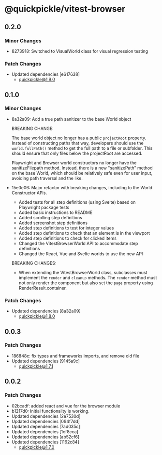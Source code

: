 # @quickpickle/vitest-browser

## 0.2.0

### Minor Changes

- 8273918: Switched to VisualWorld class for visual regression testing

### Patch Changes

- Updated dependencies [e617638]
  - quickpickle@1.9.0

## 0.1.0

### Minor Changes

- 8a32a09: Add a true path sanitizer to the base World object

  BREAKING CHANGE:

  The base world object no longer has a public `projectRoot` property.
  Instead of constructing paths that way, developers should use the
  `world.fullPath()` method to get the full path to a file or subfolder.
  This should ensure that only files below the projectRoot are accessed.

  Playwright and Browser world constructors no longer have the
  sanitizeFilepath method. Instead, there is a new "sanitizePath"
  method on the base World, which should be relatively safe even
  for user input, avoiding path traversal and the like.

- 15e0e06: Major refactor with breaking changes, including to the World Constructor APIs.

  - Added tests for all step definitions (using Svelte) based on Playwright package tests
  - Added basic instructions to README
  - Added scrolling step definitions
  - Added screenshot step definitions
  - Added step definitions to test for integer values
  - Added step definitions to check that an element is in the viewport
  - Added step definitions to check for clicked items
  - Changed the VitestBrowserWorld API to accommodate step definitions
  - Changed the React, Vue and Svelte worlds to use the new API

  BREAKING CHANGES:

  - When extending the VitestBrowserWorld class, subclasses must implement the `render`
    and `cleanup` methods. The `render` method must not only render the component
    but also set the `page` property using RenderResult.container.

### Patch Changes

- Updated dependencies [8a32a09]
  - quickpickle@1.8.0

## 0.0.3

### Patch Changes

- 186848c: fix types and frameworks imports, and remove old file
- Updated dependencies [9145a9c]
  - quickpickle@1.7.1

## 0.0.2

### Patch Changes

- 02bcadf: added react and vue for the browser module
- b1217d0: Initial functionality is working.
- Updated dependencies [2e7530d]
- Updated dependencies [094f7dd]
- Updated dependencies [7ad035c]
- Updated dependencies [1cf8cca]
- Updated dependencies [ab52cf6]
- Updated dependencies [1162c84]
  - quickpickle@1.7.0
